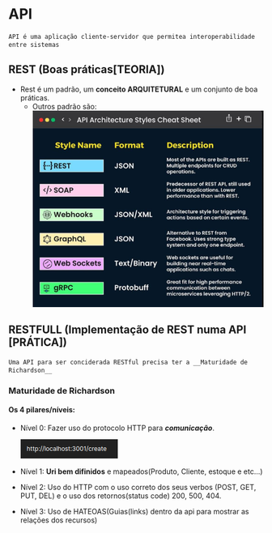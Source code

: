 # API
    API é uma aplicação cliente-servidor que permitea interoperabilidade entre sistemas 

## REST (Boas práticas[TEORIA])
- Rest é um padrão, um __conceito ARQUITETURAL__ e um conjunto de boa práticas.
    - Outros padrão são:
    ![api_architecture_styles](/img/api_architecture_styles.png)
        
## RESTFULL (Implementação de REST numa API [PRÁTICA])
    Uma API para ser conciderada RESTful precisa ter a __Maturidade de Richardson__

### Maturidade de Richardson
#### Os 4 pilares/níveis:
- Nível 0: Fazer uso do protocolo HTTP para __*comunicação*__.

    ![http](/img/http.png)
- Nível 1: __Uri bem difinidos__ e mapeados(Produto, Cliente, estoque e etc...)

- Nível 2: Uso do HTTP com o uso correto dos seus verbos (POST, GET, PUT, DEL) e o uso dos retornos(status code) 200, 500, 404.

- Nível 3: Uso de HATEOAS(Guias(links) dentro da api para mostrar as relações dos recursos)
